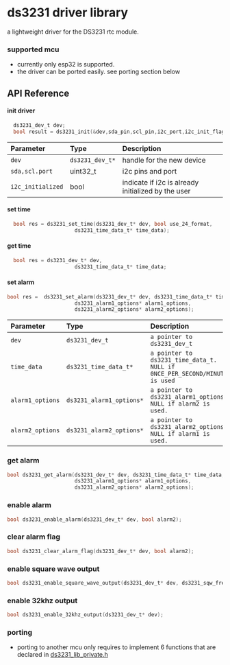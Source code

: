 
# ds3231 driver library

a lightweight driver for the DS3231 rtc module.

### supported mcu
* currently only esp32 is supported.
* the driver can be ported easily. see porting section below


## API Reference

#### init driver

```c
  ds3231_dev_t dev;
  bool result = ds3231_init(&dev,sda_pin,scl_pin,i2c_port,i2c_init_flag);
```

| Parameter | Type     | Description                |
| :-------- | :------- | :------------------------- |
| `dev` | `ds3231_dev_t*` | handle for the new device
| `sda,scl.port` | uint32_t | i2c pins and port |
| `i2c_initialized` | bool | indicate if i2c is already initialized by the user

#### set time

```c
  bool res = ds3231_set_time(ds3231_dev_t* dev, bool use_24_format,
                      ds3231_time_data_t* time_data);
```
#### get time

```c
  bool res = ds3231_dev_t* dev,
                      ds3231_time_data_t* time_data;
```

#### set alarm

```c
bool res =  ds3231_set_alarm(ds3231_dev_t* dev, ds3231_time_data_t* time_data,
                      ds3231_alarm1_options* alarm1_options,
                      ds3231_alarm2_options* alarm2_options);

```

| Parameter | Type     | Description                |
| :-------- | :------- | :-------------------------
| `dev`     | `ds3231_dev_t` | `a pointer to ds3231_dev_t`
|`time_data`|`ds3231_time_data_t*`|`a pointer to ds3231_time_data_t. NULL if 0NCE_PER_SECOND/MINUTE is used`
|`alarm1_options`|`ds3231_alarm1_options*`|`a pointer to ds3231_alarm1_options. NULL if alarm2 is used.`
|`alarm2_options`|`ds3231_alarm2_options*`|`a pointer to ds3231_alarm2_options. NULL if alarm1 is used.`

### get alarm

```c
bool ds3231_get_alarm(ds3231_dev_t* dev, ds3231_time_data_t* time_data,
                      ds3231_alarm1_options* alarm1_options,
                      ds3231_alarm2_options* alarm2_options);
```


### enable alarm
```c
bool ds3231_enable_alarm(ds3231_dev_t* dev, bool alarm2);
```

### clear alarm flag
```c
bool ds3231_clear_alarm_flag(ds3231_dev_t* dev, bool alarm2);
```

### enable square wave output
```c
bool ds3231_enable_square_wave_output(ds3231_dev_t* dev, ds3231_sqw_frequecy frequency,bool enable_on_battery_backup);
```

### enable 32khz output

```c
bool ds3231_enable_32khz_output(ds3231_dev_t* dev);
```

### porting
* porting to another mcu only requires to implement 6 functions that are declared in [ds3231_lib_private.h](include/ds3231_lib_private.h)

